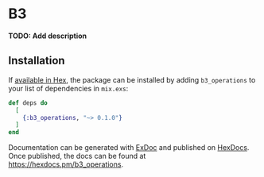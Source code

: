 # B3

**TODO: Add description**

## Installation

If [available in Hex](https://hex.pm/docs/publish), the package can be installed
by adding `b3_operations` to your list of dependencies in `mix.exs`:

```elixir
def deps do
  [
    {:b3_operations, "~> 0.1.0"}
  ]
end
```

Documentation can be generated with [ExDoc](https://github.com/elixir-lang/ex_doc)
and published on [HexDocs](https://hexdocs.pm). Once published, the docs can
be found at <https://hexdocs.pm/b3_operations>.

